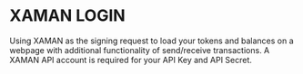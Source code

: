 # XAMAN LOGIN

Using XAMAN as the signing request to load your tokens and balances on a webpage with additional functionality of send/receive transactions. A XAMAN API account is required for your API Key and API Secret.
